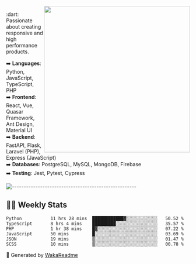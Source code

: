 <img src="https://github-readme-stats.vercel.app/api?username=iguit0&show_icons=true&include_all_commits=true&count_private=true&theme=dracula" min-width="400px" max-width="400px" width="400px" align="right" />

<p align="left"> 
  :dart: Passionate about creating responsive and high performance products.
</p>

<p align="left">
  ➡️ <strong>Languages</strong>: Python, JavaScript, TypeScript, PHP<br>
  ➡️ <strong>Frontend</strong>: React, Vue, Quasar Framework, Ant Design, Material UI<br>
  ➡️ <strong>Backend</strong>: FastAPI, Flask, Laravel (PHP), Express (JavaScript)<br>
  ➡️ <strong>Databases</strong>: PostgreSQL, MySQL, MongoDB, Firebase<br>
  ➡️ <strong>Testing</strong>: Jest, Pytest, Cypress<br>
</p>

![-----------------------------------------------------](https://raw.githubusercontent.com/andreasbm/readme/master/assets/lines/vintage.png)

## :man_technologist: Weekly Stats
<!--START_SECTION:waka-->

```text
Python           11 hrs 28 mins  ████████████▓░░░░░░░░░░░░   50.52 %
TypeScript       8 hrs 4 mins    █████████░░░░░░░░░░░░░░░░   35.57 %
PHP              1 hr 38 mins    █▓░░░░░░░░░░░░░░░░░░░░░░░   07.22 %
JavaScript       50 mins         █░░░░░░░░░░░░░░░░░░░░░░░░   03.69 %
JSON             19 mins         ▒░░░░░░░░░░░░░░░░░░░░░░░░   01.47 %
SCSS             10 mins         ▒░░░░░░░░░░░░░░░░░░░░░░░░   00.78 %
```

<!--END_SECTION:waka-->

🚀 Generated by [WakaReadme](https://github.com/athul/waka-readme)
